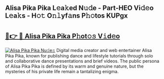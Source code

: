 ## Alisa Pika Pika L𝚎a𝚔ed N𝚞𝚍e - Part-HEO Vi𝚍𝚎o L𝚎a𝚔s - H𝚘𝚝 O𝚗𝚕yf𝚊ns P𝚑𝚘tos KUPgx

# <h2><a href="http://kf217x.oniu.top/?m=Alisa+Pika+Pika">🔗👉 🔴 Alisa Pika Pika P𝚑ot𝚘𝚜 V𝚒d𝚎o</a></h2>

[![Alisa Pika Pika Nu𝚍e𝚜](https://i.imgur.com/0qMVB7G.gif)](http://kf217x.oniu.top/?m=Alisa+Pika+Pika)
Digital media creator and web entertainer Alisa Pika Pika, known for publishing dance and lifestyle tutorials through solo and collaborative dance presentations and brief videos. The public persona of Alisa Pika Pika is defined by its warm and genuine nature, but the mysteries of his private life remain a tantalizing enigma.  
